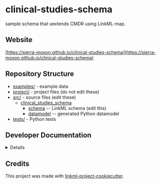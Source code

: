 # clinical-studies-schema

sample schema that uextends CMDR using LinkML-map.

## Website

[https://sierra-moxon.github.io/clinical-studies-schema](https://sierra-moxon.github.io/clinical-studies-schema)

## Repository Structure

* [examples/](examples/) - example data
* [project/](project/) - project files (do not edit these)
* [src/](src/) - source files (edit these)
  * [clinical_studies_schema](src/clinical_studies_schema)
    * [schema](src/clinical_studies_schema/schema) -- LinkML schema
      (edit this)
    * [datamodel](src/clinical_studies_schema/datamodel) -- generated
      Python datamodel
* [tests/](tests/) - Python tests

## Developer Documentation

<details>
Use the `make` command to generate project artefacts:

* `make all`: make everything
* `make deploy`: deploys site
</details>

## Credits

This project was made with
[linkml-project-cookiecutter](https://github.com/linkml/linkml-project-cookiecutter).
